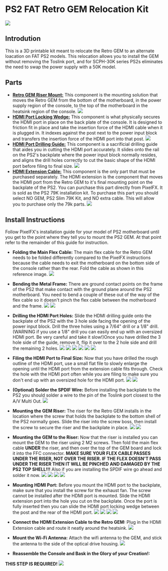 # PS2 FAT Retro GEM Relocation Kit
![](./doc/PGRK1.png)

## Introdution

This is a 3D printable kit meant to relocate the Retro GEM to an alternate loacation on FAT PS2 models. This relocation allows you to install the GEM without removing the Toslink port, and for SCPH-30K series PS2s eliminates the need to swap the power supply with a 50K model.

## Parts

- **[Retro GEM Riser Mount:](./stl/Retro_GEM_PS2_Fat_Relocation_Riser.stl)**
This component is the mounting solution that moves the Retro GEM from the bottom of the motherboard, in the power supply region of the console, to the top of the motherboard in the heatsink region of the console.
![](./doc/PGRK27.png)
- **[HDMI Port Locking Wedge:](./stl/Retro_GEM_PS2_Fat_Relocation_HDMI_Port_Locking_Wedge.stl)**
  This component is what physically secures the HDMI port in place on the back plate of the console. It is designed to friction fit in place and take the insertion force of the HDMI cable when it is plugged in. It indexes against the post next to the power input block and transfers the insertion force of the HDMI port into that post.
![](./doc/PGRK28.png)
- **[HDMI Port Drilling Guide:](./stl/Retro_GEM_PS2_Fat_Relocation_HDMI_Drilling_Jig.stl)**
    This component is a sacrificial drilling guide that aides you in cutting the HDMI port accurately. It slides onto the rail on the PS2's backplate where the power input block normally resides, and aligns the drill holes correctly to cut the basic shape of the HDMI port before filing to final size.
![](./doc/PGRK30.png)
- **[HDMI Extension Cable:](https://www.pixelfx.co/product-page/ps2-slim-hdmi)**
    This component is the only part that must be purchased separately. The HDMI extension is the component that moves the HDMI port from the Retro GEM to it's final mounting point on the backplate of the PS2. You can purchase this part directly from PixelFX. It is sold as the PS2 79K installation kit. To purchase this part you should select NO GEM, PS2 Slim 79K Kit, and NO extra cable. This will allow you to purchase only the 79k parts. 
	![](./doc/PGRK29.png)

## Install Instructions

Follow PixelFX's installation guide for your model of PS2 motherboard until you get to the point where they tell you to mount the PS2 GEM. At that point refer to the remainder of this guide for instruction.

- **Folding the Main Flex Cable:**
The main flex cable for the Retro GEM needs to be folded differently compared to the PixelFX instructions because the cable needs to exit the motherboard on the bottom side of the console rather than the rear. Fold the cable as shown in this reference image.
![](./doc/PGRK2.png)
- **Bending the Metal Frame:**
There are ground contact points on the frame of the PS2 that make contact with the ground plane around the PS2 motherboard. You need to bend a couple of these out of the way of the flex cable so it doesn't pinch the flex cable between the motherboard and the frame.
![](./doc/PGRK3.png)
![](./doc/PGRK4.png)
- **Drilling the HDMI Port Holes:**
Slide the HDMI drilling guide onto the backplate of the PS2 with the 3 hole side facing the opening of the power input block. Drill the three holes using a 7/64" drill or a 1/8" drill. (WARNING if you use a 1/8" drill you can easily end up with an oversized HDMI port. Be very careful and take it slow!)Once you have drilled the 3 hole side of the guide, remove it, flip it over to the 2 hole side and drill the remaining 2 holes.
![](./doc/PGRK5.png)
![](./doc/PGRK6.png)
![](./doc/PGRK7.png)
![](./doc/PGRK8.png)
![](./doc/PGRK9.png)
![](./doc/PGRK10.png)
- **Filing the HDMI Port to Final Size:**
Now that you have drilled the rough outline of the HDMI port, use a small flat file to slowly enlarge the opening until the HDMI port from the extension cable fits through. Check the hole with the HDMI port often while you are filing to make sure you don't end up with an oversized hole for the HDMI port.
![](./doc/PGRK11.png)
![](./doc/PGRK12.png)

- **(Optional) Solder the SPDIF Wire:**
Before installing the backplate to the PS2 you should solder a wire to the pin of the Toslink port closest to the A/V Multi Out.
![](./doc/PGRK13.png)

- **Mounting the GEM Riser:**
The riser for the Retro GEM installs in the location where the screw that holds the backplate to the bottom shell of the PS2 normally goes. Slide the riser into the screw boss, then install the screw to secure the riser and the backplate in place.
![](./doc/PGRK14.png)
![](./doc/PGRK15.png)

- **Mounting the GEM to the Riser:**
Now that the riser is installed you can mount the GEM to the riser using 2 M2 screws. Then fold the main flex cable **UNDER** the riser, and then over the top of the GEM board and lock it into the FFC connector. **MAKE SURE YOUR FLEX CABLE PASSES UNDER THE RISER, NOT OVER THE RISER. IF THE FLEX DOESN'T PASS UNDER THE RISER THEN IT WILL BE PINCHED AND DAMAGED BY THE PS2 TOP SHELL!!!** Also if you are installing the SPDIF wire go ahead and solder it now.
![](./doc/PGRK16.png)
![](./doc/PGRK17.png)
![](./doc/PGRK18.png)
![](./doc/PGRK19.png)

- **Mounting HDMI Port:**
Before you mount the HDMI port to the backplate, make sure that you install the screw for the exhaust fan. The screw cannot be installed after the HDMI port is mounted. Slide the HDMI extension port into the hole you cut on the backplate. Once the port is fully inserted then you can slide the HDMI port locking wedge between the post and the rear of the HDMI port.
![](./doc/PGRK20.png)
![](./doc/PGRK21.png)
![](./doc/PGRK22.png)
![](./doc/PGRK23.png)

- **Connect the HDMI Extension Cable to the Retro GEM:**
Plug in the HDMI Extension cable and route it neatly around the heatsink.
![](./doc/PGRK24.png)

- **Mount the Wi-Fi Antenna:**
Attach the wifi antenna to the GEM, and stick the antenna to the side of the optical drive housing.
![](./doc/PGRK25.png)

- **Reassemble the Console and Bask in the Glory of your Creation!:**

**THIS STEP IS REQUIRED!**
![](./doc/PGRK26.png)
